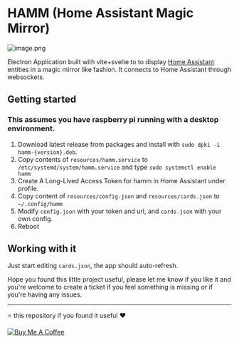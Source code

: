 # HAMM (Home Assistant Magic Mirror)

![image.png](./assets/hamm_preview.png)

Electron Application built with vite+svelte to to display [Home Assistant](https://home-assistant.io) entities in a magic mirror like fashion. It connects to Home Assistant through websockets.

## Getting started
### This assumes you have raspberry pi running with a desktop environment.
1. Download latest release from packages and install with `sudo dpki -i hamm-{version}.deb`.
2. Copy contents of `resources/hamm.service` to `/etc/systemd/system/hamm.service` and type `sudo systemctl enable hamm`
3. Create A Long-Lived Access Token for hamm in Home Assistant under profile.
4. Copy content of `resources/config.json` and `resources/cards.json` to `~/.config/hamm`
5. Modify `config.json` with your token and url, and `cards.json` with your own config.
6. Reboot

## Working with it
Just start editing `cards.json`, the app should auto-refresh.


Hope you found this little project useful, please let me know if you like it and you're welcome to create a ticket if you feel something is missing or if you're having any issues.

***
⭐️ this repository if you found it useful ❤️

<a href="https://www.buymeacoffee.com/jonkristian" target="_blank"><img src="https://bmc-cdn.nyc3.digitaloceanspaces.com/BMC-button-images/custom_images/white_img.png" alt="Buy Me A Coffee" style="height: auto !important;width: auto !important;" ></a>

